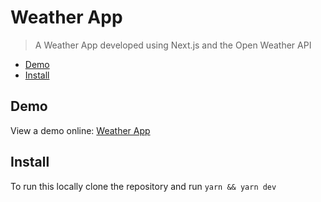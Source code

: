 # Weather App

> A Weather App developed using Next.js and the Open Weather API

- [Demo](#demo)
- [Install](#install)

## Demo

View a demo online: [Weather App](https://loc-fe-technical-test.vercel.app/)

## Install

To run this locally clone the repository and run `yarn && yarn dev`
